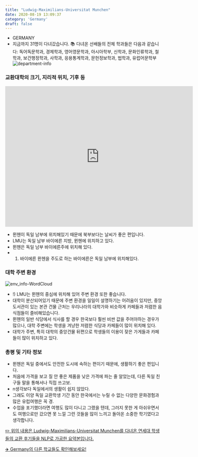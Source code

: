 ```yaml
---
title: "Ludwig-Maximilians-Universitat Munchen"
date: 2020-08-19 13:09:37
category: 'Germany'
draft: false
---
```



* GERMANY
* 지금까지 31명이 다녀갔습니다. 
📚 다녀온 선배들의 전체 학과들은 다음과 같습니다: 독어독문학과, 경제학과, 영어영문학과, 아시아학부, 신학과, 문화인류학과, 철학과, 보건행정학과, 사학과, 응용통계학과, 문헌정보학과, 법학과, 유럽어문학부
![department-info](../plots/DE000008.png)
### 교환대학의 크기, 지리적 위치, 기후 등
<iframe
width="600"
height="450"
frameborder="0" style="border:0"
src="https://www.google.com/maps/embed/v1/place?key=AIzaSyC9e1AME-pVmWC4hBpFdu5S4dKzyepa3HQ&q=Ludwig-Maximilians-Universitat+Munchen&center=48.1483061,11.5729663&zoom=14" allowfullscreen>
</iframe>

* 뮌헨이 독일 남부에 위치해있기 때문에 북부보다는 날씨가 좋은 편입니다.
* LMU는 독일 남부 바이에른 지방, 뮌헨에 위치하고 있다.
* 뮌헨은 독일 남부 바이에른주에 위치해 있다.
* 1. 바이에른 뮌헨을 주도로 하는 바이에른은 독일 남부에 위치해있다.


### 대학 주변 환경

![env_info-WordCloud](../univ_wordclouds_okt/env_info/DE000008_env_info_okt.png)

* !) LMU는 뮌헨의 중심에 위치해 있어 주변 환경 또한 좋습니다.
* 대학이 분산되어있기 때문에 주변 환경을 일일이 설명하기는 어려움이 있지만, 중앙 도서관이 있는 본관 건물 근처는 우리나라의 대학가와 비슷하게 카페들과 저렴한 음식점들이 즐비해있습니다.
* 뮌헨의 일반 식당에서 식사를 할 경우 한국보다 훨씬 비싼 값을 주어야하는 경우가 많으나, 대학 주변에는 학생을 겨냥한 저렴한 식당과 카페들이 많이 위치해 있다.
* 대학가 주변, 특히 대학의 중앙건물 뒤편으로 학생들의 이용이 잦은 가게들과 카페들이 많이 위치하고 있다.


### 총평 및 기타 정보 
* 뮌헨은 독일 중에서도 안전한 도시에 속하는 편이기 때문에, 생활하기 좋은 편입니다.
* 처음에 가격을 보고 질 안 좋은 제품을 낮은 가격에 파는 줄 알았는데, 다른 독일 친구들 말을 통해서나 직접 쓰고보.
* n생각보다 독일에서의 생활이 쉽지 않았다.
* 그래도 이양 독일 교환학생 기간 동안 한국에서는 누릴 수 없는 다양한 문화경험과 많은 유럽여행은 꼭 경.
* 수업을 포기했더라면 여행도 많이 다니고 그랬을 텐데, 그러지 못한 게 아쉬우면서도 여행으로만 갔으면 못 느낄 그런 것들을 많이 느끼고 돌아온 소중한 학기였다고 생각합니다.


[✏️ 위의 내용은 Ludwig-Maximilians-Universitat Munchen를 다녀온 연세대 학생들의 교환 후기들을 NLP로 가공한 요약본입니다.](http://oia.yonsei.ac.kr/partner/expReport.asp?ucode=DE000008&bgbn=A)

[✈️ Germany의 다른 학교들도 확인해보세요!](https://yonsei-exchange.netlify.app/?category=Germany)
